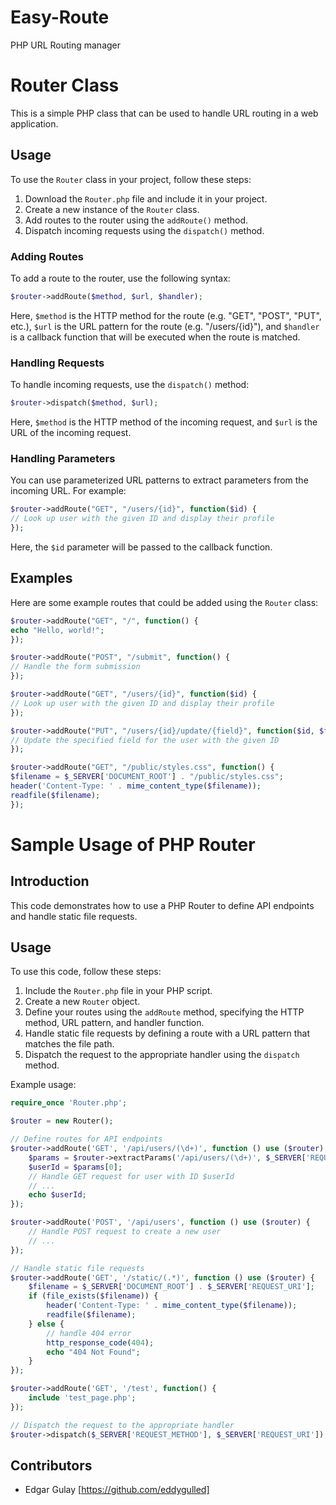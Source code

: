 # Easy-Route
PHP URL Routing manager

# Router Class

This is a simple PHP class that can be used to handle URL routing in a web application.

## Usage

To use the `Router` class in your project, follow these steps:

1. Download the `Router.php` file and include it in your project.
2. Create a new instance of the `Router` class.
3. Add routes to the router using the `addRoute()` method.
4. Dispatch incoming requests using the `dispatch()` method.

### Adding Routes

To add a route to the router, use the following syntax:
```php
$router->addRoute($method, $url, $handler);
```
Here, `$method` is the HTTP method for the route (e.g. "GET", "POST", "PUT", etc.), `$url` is the URL pattern for the route (e.g. "/users/{id}"), and `$handler` is a callback function that will be executed when the route is matched.

### Handling Requests

To handle incoming requests, use the `dispatch()` method:
```php
$router->dispatch($method, $url);
```

Here, `$method` is the HTTP method of the incoming request, and `$url` is the URL of the incoming request.

### Handling Parameters

You can use parameterized URL patterns to extract parameters from the incoming URL. For example:
```php
$router->addRoute("GET", "/users/{id}", function($id) {
// Look up user with the given ID and display their profile
});
```

Here, the `$id` parameter will be passed to the callback function.

## Examples

Here are some example routes that could be added using the `Router` class:

```php
$router->addRoute("GET", "/", function() {
echo "Hello, world!";
});

$router->addRoute("POST", "/submit", function() {
// Handle the form submission
});

$router->addRoute("GET", "/users/{id}", function($id) {
// Look up user with the given ID and display their profile
});

$router->addRoute("PUT", "/users/{id}/update/{field}", function($id, $field) {
// Update the specified field for the user with the given ID
});

$router->addRoute("GET", "/public/styles.css", function() {
$filename = $_SERVER['DOCUMENT_ROOT'] . "/public/styles.css";
header('Content-Type: ' . mime_content_type($filename));
readfile($filename);
});
```



# Sample Usage of PHP Router

## Introduction

This code demonstrates how to use a PHP Router to define API endpoints and handle static file requests.

## Usage

To use this code, follow these steps:

1. Include the `Router.php` file in your PHP script.
2. Create a new `Router` object.
3. Define your routes using the `addRoute` method, specifying the HTTP method, URL pattern, and handler function.
4. Handle static file requests by defining a route with a URL pattern that matches the file path.
5. Dispatch the request to the appropriate handler using the `dispatch` method.

Example usage:

```php
require_once 'Router.php';

$router = new Router();

// Define routes for API endpoints
$router->addRoute('GET', '/api/users/(\d+)', function () use ($router) {
    $params = $router->extractParams('/api/users/(\d+)', $_SERVER['REQUEST_URI']);
    $userId = $params[0];
    // Handle GET request for user with ID $userId
    // ...
    echo $userId;
});

$router->addRoute('POST', '/api/users', function () use ($router) {
    // Handle POST request to create a new user
    // ...
});

// Handle static file requests
$router->addRoute('GET', '/static/(.*)', function () use ($router) {
    $filename = $_SERVER['DOCUMENT_ROOT'] . $_SERVER['REQUEST_URI'];
    if (file_exists($filename)) {
        header('Content-Type: ' . mime_content_type($filename));
        readfile($filename);
    } else {
        // handle 404 error
        http_response_code(404);
        echo "404 Not Found";
    }
});

$router->addRoute('GET', '/test', function() {
    include 'test_page.php';
});

// Dispatch the request to the appropriate handler
$router->dispatch($_SERVER['REQUEST_METHOD'], $_SERVER['REQUEST_URI']);

```

## Contributors
* Edgar Gulay [https://github.com/eddygulled]
